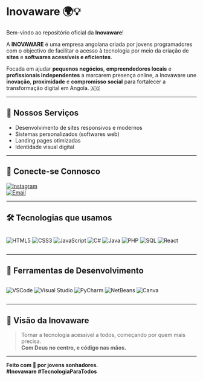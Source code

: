 # Inovaware 🌍💡

Bem-vindo ao repositório oficial da **Inovaware**!

A **INOVAWARE** é uma empresa angolana criada por jovens programadores com o objectivo de facilitar o acesso à tecnologia por meio da criação de **sites** e **softwares acessíveis e eficientes**.

Focada em ajudar **pequenos negócios**, **empreendedores locais** e **profissionais independentes** a marcarem presença online, a Inovaware une **inovação**, **proximidade** e **compromisso social** para fortalecer a transformação digital em Angola. 🇦🇴

---

## 🚀 Nossos Serviços
- Desenvolvimento de sites responsivos e modernos
- Sistemas personalizados (softwares web)
- Landing pages otimizadas
- Identidade visual digital

---

## 🤝 Conecte-se Connosco

[![Instagram](https://img.shields.io/badge/@inova.ware-E4405F?style=for-the-badge&logo=instagram&logoColor=white)](https://www.instagram.com/inova.ware/?utm_source=ig_web_button_share_sheet)  
[![Email](https://img.shields.io/badge/contato@inovaware.com-D14836?style=for-the-badge&logo=gmail&logoColor=white)](mailto:contato@inovaware.com)

---

## 🛠️ Tecnologias que usamos

<div style="display: flex; flex-wrap: wrap; gap: 10px">

![HTML5](https://img.shields.io/badge/HTML5-E34F26?style=for-the-badge&logo=html5&logoColor=white)
![CSS3](https://img.shields.io/badge/CSS3-1572B6?style=for-the-badge&logo=css3&logoColor=white)
![JavaScript](https://img.shields.io/badge/JavaScript-F7DF1E?style=for-the-badge&logo=javascript&logoColor=black)
![C#](https://img.shields.io/badge/C%23-68217A?style=for-the-badge&logo=csharp&logoColor=white)
![Java](https://img.shields.io/badge/Java-ED8B00?style=for-the-badge&logo=java&logoColor=white)
![PHP](https://img.shields.io/badge/PHP-777BB4?style=for-the-badge&logo=php&logoColor=white)
![SQL](https://img.shields.io/badge/SQL-336791?style=for-the-badge&logo=mysql&logoColor=white)
![React](https://img.shields.io/badge/React-20232A?style=for-the-badge&logo=react&logoColor=61DAFB)

</div>

---

## 🧰 Ferramentas de Desenvolvimento

<div style="display: flex; flex-wrap: wrap; gap: 10px">

![VSCode](https://img.shields.io/badge/VS%20Code-007ACC?style=for-the-badge&logo=visual-studio-code&logoColor=white)
![Visual Studio](https://img.shields.io/badge/Visual%20Studio-5C2D91?style=for-the-badge&logo=visual-studio&logoColor=white)
![PyCharm](https://img.shields.io/badge/PyCharm-000000?style=for-the-badge&logo=pycharm&logoColor=white)
![NetBeans](https://img.shields.io/badge/NetBeans-1B6AC6?style=for-the-badge&logo=apache-netbeans-ide&logoColor=white)
![Canva](https://img.shields.io/badge/Canva-00C4CC?style=for-the-badge&logo=canva&logoColor=white)

</div>

---

## 🌱 Visão da Inovaware

> Tornar a tecnologia acessível a todos, começando por quem mais precisa.  
> **Com Deus no centro, e código nas mãos.**

---

**Feito com 💙 por jovens sonhadores.**  
**#Inovaware #TecnologiaParaTodos**
